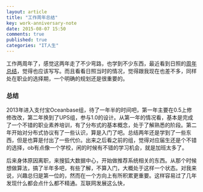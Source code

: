 ```yaml
---
layout: article
title: "工作周年总结"
key: work-anniversary-note
date: 2015-08-07 15:50
comments: true
published: true
categories: "IT人生"
---
```

  
  工作两周年了，感觉这两年走了不少弯路，也学到不少东西，最近看到日照的[周年总结][1]，觉得也应该写写。而且看看日照当时的情况，觉得跟我现在也差不多，同样处在职业的选择期，一个明确的规划还是很重要的。

### 总结

  2013年进入支付宝Oceanbase组，待了一年半的时间吧，第一年主要在0.5上修修改改，第二年换到了UPS组，参与1.0的设计。从第一年的情况看，基本是完成了一个不错的职业素养培训，有了分布式的基本概念，处于了解熟悉的阶段。第二年开始对分布式协议有了一些认识，算是入门了吧。总结两年还是学到了一些东西，但是也算是付出了一些代价。出来之后看之前的组，觉得对应届生还是个不错的选择，ob有点像一个学校，闲的时候有不错的学习机会，就是加班太多了。

  后来身体原因离职，来搜狐大数据中心，开始做推荐系统相关的东西。从那个时候想做算法，搞了半年多吧，有些了解，不算入门，大概处于这样一个状态。对我来说，兴趣总归是第一位的，然而在一个方向上有所积累更重要。这样容易过了几年发现什么都会点什么都不精通。互联网发展这么快，



[1]: http://www.nosqlnotes.net/archives/128 "2010年度总结"